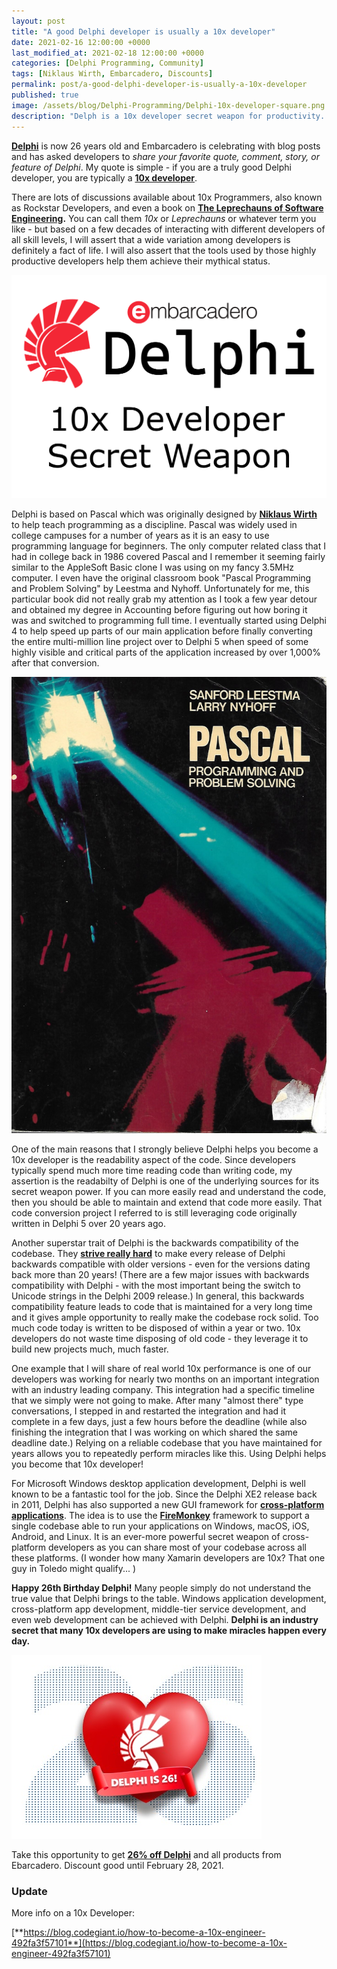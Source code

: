 ```yaml
---
layout: post
title: "A good Delphi developer is usually a 10x developer"
date: 2021-02-16 12:00:00 +0000
last_modified_at: 2021-02-18 12:00:00 +0000
categories: [Delphi Programming, Community]
tags: [Niklaus Wirth, Embarcadero, Discounts]
permalink: post/a-good-delphi-developer-is-usually-a-10x-developer
published: true
image: /assets/blog/Delphi-Programming/Delphi-10x-developer-square.png
description: "Delph is a 10x developer secret weapon for productivity.  Cross-platform, best Windows desktop developer tool, easy to read and maintain code."
---
```

[**Delphi**](https://delphi.embarcadero.com/) is now 26 years old and Embarcadero is celebrating with blog posts and has asked developers to _share your favorite quote, comment, story, or feature of Delphi_. My quote is simple - if you are a truly good Delphi developer, you are typically a [**10x developer**](https://www.construx.com/blog/productivity-variations-among-software-developers-and-teams-the-origin-of-10x/).

There are lots of discussions available about 10x Programmers, also known as Rockstar Developers, and even a book on [**The Leprechauns of Software Engineering**](https://leanpub.com/leprechauns)**.** You can call them _10x_ or _Leprechauns_ or whatever term you like - but based on a few decades of interacting with different developers of all skill levels, I will assert that a wide variation among developers is definitely a fact of life. I will also assert that the tools used by those highly productive developers help them achieve their mythical status.

![Delphi is the 10x Developer secret weapon](/assets/blog/Delphi-Programming/Delphi-10X-Developer-Secret-Weapon.png)

Delphi is based on Pascal which was originally designed by [**Niklaus Wirth**](https://www.i-programmer.info/news/82-heritage/14352-niklaus-wirth.html) to help teach programming as a discipline. Pascal was widely used in college campuses for a number of years as it is an easy to use programming language for beginners. The only computer related class that I had in college back in 1986 covered Pascal and I remember it seeming fairly similar to the AppleSoft Basic clone I was using on my fancy 3.5MHz computer. I even have the original classroom book "Pascal Programming and Problem Solving" by Leestma and Nyhoff. Unfortunately for me, this particular book did not really grab my attention as I took a few year detour and obtained my degree in Accounting before figuring out how boring it was and switched to programming full time. I eventually started using Delphi 4 to help speed up parts of our main application before finally converting the entire multi-million line project over to Delphi 5 when speed of some highly visible and critical parts of the application increased by over 1,000% after that conversion.

![Pascal Programming and Problem Solving book](/assets/blog/Books/Pascal-Programming-And-Problem-Solving-Book.jpg)

One of the main reasons that I strongly believe Delphi helps you become a 10x developer is the readability aspect of the code. Since developers typically spend much more time reading code than writing code, my assertion is the readabilty of Delphi is one of the underlying sources for its secret weapon power. If you can more easily read and understand the code, then you should be able to maintain and extend that code more easily. That code conversion project I referred to is still leveraging code originally written in Delphi 5 over 20 years ago.

Another superstar trait of Delphi is the backwards compatibility of the codebase. They [**strive really hard**](https://www.ideasawakened.com/post/about-binary-compatibility-on-new-versions-of-delphi) to make every release of Delphi backwards compatible with older versions - even for the versions dating back more than 20 years! (There are a few major issues with backwards compatibility with Delphi - with the most important being the switch to Unicode strings in the Delphi 2009 release.) In general, this backwards compatibility feature leads to code that is maintained for a very long time and it gives ample opportunity to really make the codebase rock solid. Too much code today is written to be disposed of within a year or two. 10x developers do not waste time disposing of old code - they leverage it to build new projects much, much faster.

One example that I will share of real world 10x performance is one of our developers was working for nearly two months on an important integration with an industry leading company. This integration had a specific timeline that we simply were not going to make. After many "almost there" type conversations, I stepped in and restarted the integration and had it complete in a few days, just a few hours before the deadline (while also finishing the integration that I was working on which shared the same deadline date.) Relying on a reliable codebase that you have maintained for years allows you to repeatedly perform miracles like this. Using Delphi helps you become that 10x developer!

For Microsoft Windows desktop application development, Delphi is well known to be a fantastic tool for the job. Since the Delphi XE2 release back in 2011, Delphi has also supported a new GUI framework for [**cross-platform applications**](https://www.ideasawakened.com/post/delphi-programming-how-it-started-how-it-s-going). The idea is to use the [**FireMonkey**](https://blogs.embarcadero.com/firemonkey-vs-vcl/) framework to support a single codebase able to run your applications on Windows, macOS, iOS, Android, and Linux. It is an ever-more powerful secret weapon of cross-platform developers as you can share most of your codebase across all these platforms. (I wonder how many Xamarin developers are 10x? That one guy in Toledo might qualify... )

**Happy 26th Birthday Delphi!** Many people simply do not understand the true value that Delphi brings to the table. Windows application development, cross-platform app development, middle-tier service development, and even web development can be achieved with Delphi. **Delphi is an industry secret that many 10x developers are using to make miracles happen every day.**

![Delphi Birthday - 26 years old](/assets/blog/Delphi-Programming/Delphi-Is-26-years-old.jpg)

Take this opportunity to get [**26% off Delphi**](https://www.embarcadero.com/radoffer) and all products from Ebarcadero. Discount good until February 28, 2021.

### Update
More info on a 10x Developer:

[**https://blog.codegiant.io/how-to-become-a-10x-engineer-492fa3f57101**](https://blog.codegiant.io/how-to-become-a-10x-engineer-492fa3f57101)